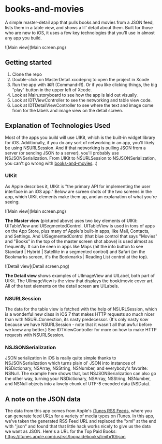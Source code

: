 books-and-movies
================

A simple master-detail app that pulls books and movies from a JSON feed, lists them in a table view, and shows a lil' detail about them. Built for those who are new to iOS, it uses a few key technologies that you'll use in almost any app you build.

![Main view](Main screen.png)

## Getting started

1. Clone the repo
2. Double-click on MasterDetail.xcodeproj to open the project in Xcode
3. Run the app with ⌘R (Command-R). Or if you like clicking things, the big "play" button in the upper left of Xcode.
4. Look at Main.storyboard to see how the app is laid out visually.
5. Look at IDTViewController to see the networking and table view code.
6. Look at IDTDetailViewController to see where the text and image come from for the labels and image view on the detail screen.


## Explanation of Technologies Used

Most of the apps you build will use UIKit, which is the built-in widget library for iOS. Additionally, if you do any sort of networking in an app, you'll likely be using NSURLSession. And if that networking is pulling JSON from a server (or sending JSON *to* a server), you'll probably use NSJSONSerialization. From UIKit to NSURLSession to NSJSONSerialization, you can't go wrong with [books-and-movies](https://github.com/iOSDevTraining/books-and-movies). :)

### UIKit

As Apple describes it, UIKit is "the primary API for implementing the user interface in an iOS app." Below are screen shots of the two screens in the app, which UIKit elements make them up, and an explanation of what you're seeing.

![Main view](Main screen.png)

**The Master view** (pictured above) uses two key elements of UIKit: UITableView and UISegmentedControl. UITableView is used in tons of apps on the App Store, plus many of Apple's built-in apps, like Mail, Contacts, and Settings. And UISegmentedControl (that blue control that says "Movies" and "Books" in the top of the master screen shot above) is used almost as frequently. It can be seen in apps like Maps (hit the info button to see Standard | Hybrid | Satellite in a segmented control) and Safari (on the Bookmarks screen, it's the Bookmarks | Reading List control at the top).

![Detail view](Detail screen.png)

**The Detail view** shows examples of UIImageView and UILabel, both part of UIKit. The UIImageView is the view that displays the book/movie cover art. All of the text elements on the detail screen are UILabels.


### NSURLSession

The data for the table view is fetched with the help of NSURLSession, which is a wonderful new class in iOS 7 that makes HTTP requests so much nicer than with NSURLConnection, its nasty predecessor. (It's only nasty *now* because we have NSURLSession - note that it wasn't all that awful before we knew any better.) See IDTViewController for more on how to make HTTP requests with NSURLSession.

### NSJSONSerialization

JSON serialization in iOS is really quite simple thanks to NSJSONSerialization which turns plain ol' JSON into instances of NSDictionary, NSArray, NSString, NSNumber, and everybody's favorite: NSNull. The example here shows that, but NSJSONSerialization can also go the other way, turning your NSDictionary, NSArray, NSString, NSNumber, and NSNull objects into a lovely chunk of UTF-8 encoded data (NSData).

## A note on the JSON data

The data from this app comes from Apple's [iTunes RSS Feeds](https://rss.itunes.apple.com/us/), where you can generate feed URLs for a variety of media types on iTunes. In this app, we've taken the generated RSS Feed URL and replaced the "xml" at the end with "json" and found that that little hack works nicely to give us the data we want as JSON. Here's a URL for the Top Paid Books: https://itunes.apple.com/us/rss/toppaidebooks/limit=10/json
